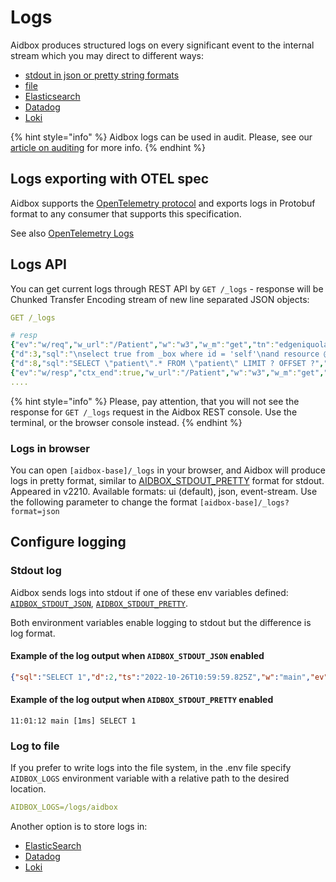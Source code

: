 # Logs

Aidbox produces structured logs on every significant event to the internal stream which you may direct to different ways:

* [stdout in json or pretty string formats](./#stdour-log)
* [file](./#log-to-file)
* [Elasticsearch](how-to-guides/elastic-logs-and-monitoring-integration.md)
* [Datadog](how-to-guides/datadog-log-management-integration.md)
* [Loki](how-to-guides/loki-log-management-integration.md)

{% hint style="info" %}
Aidbox logs can be used in audit. Please, see our [article on auditing](broken-reference) for more info.
{% endhint %}

## Logs exporting with OTEL spec

Aidbox supports the [OpenTelemetry protocol](https://opentelemetry.io/) and exports logs in Protobuf format to any consumer that supports this specification.

See also [OpenTelemetry Logs](how-to-guides/opentelemetry-logs.md)

## Logs API

You can get current logs through REST API by `GET /_logs` - response will be Chunked Transfer Encoding stream of new line separated JSON objects:

```yaml
GET /_logs

# resp
{"ev":"w/req","w_url":"/Patient","w":"w3","w_m":"get","tn":"edgeniquola","ts":"2019-04-18T13:35:43Z","w_addr":"83.243.75.14, 35.244.249.127","ctx":"d0625fcf-f1a7-4b78-bbdf-b4ec87b6fb57","w_qs":null}
{"d":3,"sql":"\nselect true from _box where id = 'self'\nand resource @>\njsonb_build_object(\n  'participant',\n  jsonb_build_array(json_build_object('user', json_build_object('id', ?::text )))\n) ","db_prm":["github-32066"],"ts":"2019-04-18T13:35:43Z","w":"w3","ev":"db/q","tn":"edgeniquola","ctx":"d0625fcf-f1a7-4b78-bbdf-b4ec87b6fb57"}
{"d":8,"sql":"SELECT \"patient\".* FROM \"patient\" LIMIT ? OFFSET ?","db_prm":["100","0"],"ts":"2019-04-18T13:35:43Z","w":"w3","ev":"db/q","tn":"edgeniquola","ctx":"d0625fcf-f1a7-4b78-bbdf-b4ec87b6fb57"}
{"ev":"w/resp","ctx_end":true,"w_url":"/Patient","w":"w3","w_m":"get","tn":"edgeniquola","ts":"2019-04-18T13:35:43Z","d":15,"w_st":200,"ctx":"d0625fcf-f1a7-4b78-bbdf-b4ec87b6fb57"}
....
```

{% hint style="info" %}
Please, pay attention, that you will not see the response for `GET /_logs` request in the Aidbox REST console. Use the terminal, or the browser console instead.
{% endhint %}

### Logs in browser

You can open `[aidbox-base]/_logs` in your browser, and Aidbox will produce logs in pretty format, similar to [AIDBOX\_STDOUT\_PRETTY](./#stdout-log) format for stdout. Appeared in v2210. Available formats: ui (default), json, event-stream. Use the following parameter to change the format `[aidbox-base]/_logs?format=json`

## Configure logging

### Stdout log

Aidbox sends logs into stdout if one of these env variables defined: [`AIDBOX_STDOUT_JSON`](../../../reference/environment-variables/optional-environment-variables.md#aidbox_stdout_json), [`AIDBOX_STDOUT_PRETTY`](../../../reference/environment-variables/optional-environment-variables.md#aidbox_stdout_pretty).

Both environment variables enable logging to stdout but the difference is log format.

#### Example of the log output when `AIDBOX_STDOUT_JSON` enabled

```json
{"sql":"SELECT 1","d":2,"ts":"2022-10-26T10:59:59.825Z","w":"main","ev":"db/q"}
```

#### Example of the log output when `AIDBOX_STDOUT_PRETTY` enabled

```
11:01:12 main [1ms] SELECT 1
```

### Log to file

If you prefer to write logs into the file system, in the .env file specify `AIDBOX_LOGS` environment variable with a relative path to the desired location.

```yaml
AIDBOX_LOGS=/logs/aidbox
```

Another option is to store logs in:

* [ElasticSearch](how-to-guides/elastic-logs-and-monitoring-integration.md)
* [Datadog](how-to-guides/datadog-log-management-integration.md)
* [Loki](how-to-guides/loki-log-management-integration.md)
